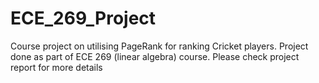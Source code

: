 # ECE_269_Project
Course project on utilising PageRank for ranking Cricket players. Project done as part of ECE 269 (linear algebra) course. Please check project report for more details
